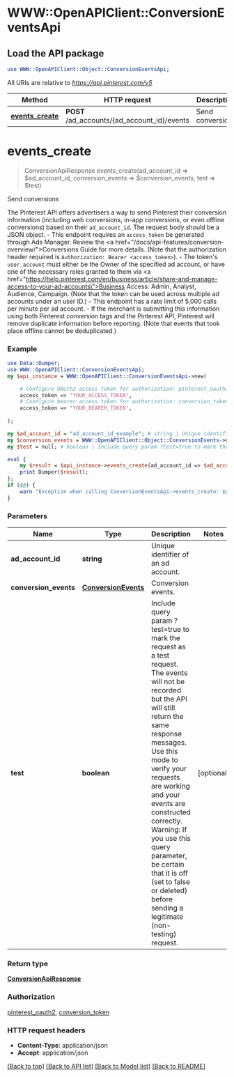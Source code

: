 # WWW::OpenAPIClient::ConversionEventsApi

## Load the API package
```perl
use WWW::OpenAPIClient::Object::ConversionEventsApi;
```

All URIs are relative to *https://api.pinterest.com/v5*

Method | HTTP request | Description
------------- | ------------- | -------------
[**events_create**](ConversionEventsApi.md#events_create) | **POST** /ad_accounts/{ad_account_id}/events | Send conversions


# **events_create**
> ConversionApiResponse events_create(ad_account_id => $ad_account_id, conversion_events => $conversion_events, test => $test)

Send conversions

The Pinterest API offers advertisers a way to send Pinterest their conversion information (including web conversions, in-app conversions, or even offline conversions) based on their <code>ad_account_id</code>. The request body should be a JSON object. - This endpoint requires an <code>access_token</code> be generated through Ads Manager. Review the <a href=\"/docs/api-features/conversion-overview/\">Conversions Guide</a> for more details. (Note that the authorization header required is <code>Authorization: Bearer &lt;access_token&gt;</code>). - The token's <code>user_account</code> must either be the Owner of the specified ad account, or have one of the necessary roles granted to them via <a href=\"https://help.pinterest.com/en/business/article/share-and-manage-access-to-your-ad-accounts\">Business Access</a>: Admin, Analyst, Audience, Campaign. (Note that the token can be used across multiple ad accounts under an user ID.) - This endpoint has a rate limit of 5,000 calls per minute per ad account. - If the merchant is submitting this information using both Pinterest conversion tags and the Pinterest API, Pinterest will remove duplicate information before reporting. (Note that events that took place offline cannot be deduplicated.)

### Example
```perl
use Data::Dumper;
use WWW::OpenAPIClient::ConversionEventsApi;
my $api_instance = WWW::OpenAPIClient::ConversionEventsApi->new(

    # Configure OAuth2 access token for authorization: pinterest_oauth2
    access_token => 'YOUR_ACCESS_TOKEN',
    # Configure bearer access token for authorization: conversion_token
    access_token => 'YOUR_BEARER_TOKEN',
    
);

my $ad_account_id = "ad_account_id_example"; # string | Unique identifier of an ad account.
my $conversion_events = WWW::OpenAPIClient::Object::ConversionEvents->new(); # ConversionEvents | Conversion events.
my $test = null; # boolean | Include query param ?test=true to mark the request as a test request. The events will not be recorded but the API will still return the same response messages. Use this mode to verify your requests are working and your events are constructed correctly. Warning: If you use this query parameter, be certain that it is off (set to false or deleted) before sending a legitimate (non-testing) request.

eval {
    my $result = $api_instance->events_create(ad_account_id => $ad_account_id, conversion_events => $conversion_events, test => $test);
    print Dumper($result);
};
if ($@) {
    warn "Exception when calling ConversionEventsApi->events_create: $@\n";
}
```

### Parameters

Name | Type | Description  | Notes
------------- | ------------- | ------------- | -------------
 **ad_account_id** | **string**| Unique identifier of an ad account. | 
 **conversion_events** | [**ConversionEvents**](ConversionEvents.md)| Conversion events. | 
 **test** | **boolean**| Include query param ?test&#x3D;true to mark the request as a test request. The events will not be recorded but the API will still return the same response messages. Use this mode to verify your requests are working and your events are constructed correctly. Warning: If you use this query parameter, be certain that it is off (set to false or deleted) before sending a legitimate (non-testing) request. | [optional] 

### Return type

[**ConversionApiResponse**](ConversionApiResponse.md)

### Authorization

[pinterest_oauth2](../README.md#pinterest_oauth2), [conversion_token](../README.md#conversion_token)

### HTTP request headers

 - **Content-Type**: application/json
 - **Accept**: application/json

[[Back to top]](#) [[Back to API list]](../README.md#documentation-for-api-endpoints) [[Back to Model list]](../README.md#documentation-for-models) [[Back to README]](../README.md)

